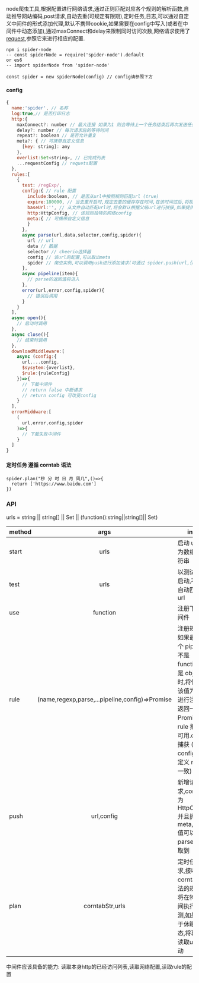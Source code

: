 node爬虫工具,根据配置进行网络请求,通过正则匹配对应各个规则的解析函数,自动推导网站编码,post请求,自动去重(可规定有限期),定时任务,日志,可以通过自定义中间件的形式添加代理,默认不携带cookie,如果需要在config中写入(或者在中间件中动态添加),通过maxConnect和delay来限制同时访问次数,网络请求使用了[request](https://github.com/request/request),参照它来进行相应的配置.
 
 
```
npm i spider-node
-- const spiderNode = require('spider-node').default
or es6
-- import spiderNode from 'spider-node'

const spider = new spiderNode(config) // config请参照下方
```
#### config

```js
{
  name:'spider', // 名称
  log:true,// 是否打印日志
  http:{
    maxConnect?: number // 最大连接 如果为1 则会等待上一个任务结束后再次发送任务
    delay?: number // 每次请求后的等待时间
    repeat?: boolean // 是否允许重复
    meta?: { // 可携带自定义信息
      [key: string]: any
    },
    overlist:Set<string>, // 已完成列表
    ...requestConfig // requets配置
  },
  rules:[
    {
      test: /regExp/,
      config:{ // rule 配置
        include:boolean, // 是否从url中按照规则匹配url (true)
        expire:180000, // 当去重开启时,规定去重的缓存存在时间,在该时间过后,将视为新url不再去重
        baseUrl:'', // 从文件自动匹配url时,将会默认根据父级url进行拼接,如果提供此值,将使用它
        http:HttpConfig, // 该规则独特的网络config
        meta:{ // 可携带自定义信息
        }
      },
      async parse(url,data,selector,config,spider){
        url // url
        data // 数据
        selector // cheerio选择器
        config // 该url的配置,可以取出meta
        spider // 爬虫实例,可以调用push进行添加请求(可通过 spider.push(url,{meta:{}}))的方式传递信息
      },
      async pipeline(item){
        // parse的返回值将进入
      },
      error(url,error,config,spider){
        // 错误后调用
      }
    }
  ],
  async open(){
    // 启动时调用
  },
  async close(){
    // 结束时调用
  },
  downloadMiddleware:[
    async (config:{
      url,...config,
      $sysytem:{overlist},
      $rule:{ruleConfig}
    })=>{
      // 下载中间件
      // return false 中断请求
      // return config 可改变config
    }
  ],
  errorMiddware:[
    (
      url,error,config,spider
    )=>{
      // 下载失败中间件
    }
  ]
}
```
#### 定时任务 遵循 corntab 语法
```
spider.plan("秒 分 时 日 月 周几",()=>{
  return ['https://www.baidu.com']
})
```
### API

urls = string || string[] || Set<string> || (function():string||string[]|| Set<string>)

| method |                      args                       | info                                                                                                                                                             |
| ------ | :---------------------------------------------: | ---------------------------------------------------------------------------------------------------------------------------------------------------------------- |
| start  |                      urls                       | 启动 url,可为数组或字符串                                                                                                                                        |
| test   |                      urls                       | 以测试规则启动,不会自动匹配 url                                                                                                                                  |
| use    |                    function                     | 注册下载中间件                                                                                                                                                   |
| rule   | (name,regexp,parse,...pipeline,config)=>Promise | 注册规则,如果最后一个 pipeline 不是 function 而是 object 时,将使用该值为配置进行注册,返回一个 Promise,当 rule 报错时可用.catch 捕获 (与 config 中定义 rule 一致) |
| push   |                   url,config                    | 新增请求,config 为 HttpConfig 并且拥有 meta,meta 值可以在 parse 中获取到                                                                                         |
| plan   |                 corntabStr,urls                 | 定时任务请求,接收corntab语法的规则,将在特定时间执行检测,如果处于休眠状态,将再次读取urls启动                                                                      |


中间件应该具备的能力:
读取本身http的已经访问列表,读取网络配置,读取rule的配置